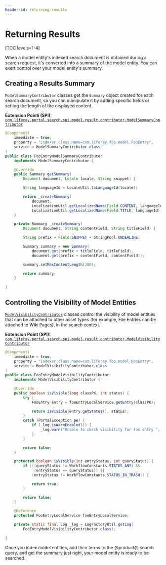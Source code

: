 ```yaml
---
header-id: returning-results
---
```


# Returning Results

[TOC levels=1-4]

When a model entity's indexed search document is obtained during a search
request, it's converted into a summary of the model entity. You can exert
control over your model entity's summary.

## Creating a Results Summary

`ModelSummaryContributor` classes get the `Summary` object created for each
search document, so you can manipulate it by adding specific fields or setting
the length of the displayed content.

**Extension Pointi (SPI):** [`com.liferay.portal.search.spi.model.result.contributor.ModelSummaryContributor`](https://github.com/liferay/liferay-portal/blob/7.2.0-ga1/modules/apps/portal-search/portal-search-spi/src/main/java/com/liferay/portal/search/spi/model/result/contributor/ModelSummaryContributor.java)

```java
@Component(
	immediate = true,
	property = "indexer.class.name=com.liferay.foo.model.FooEntry",
	service = ModelSummaryContributor.class
)
public class FooEntryModelSummaryContributor
	implements ModelSummaryContributor {

	@Override
	public Summary getSummary(
		Document document, Locale locale, String snippet) {

		String languageId = LocaleUtil.toLanguageId(locale);

		return _createSummary(
			document,
			LocalizationUtil.getLocalizedName(Field.CONTENT, languageId),
			LocalizationUtil.getLocalizedName(Field.TITLE, languageId));
	}

	private Summary _createSummary(
		Document document, String contentField, String titleField) {

		String prefix = Field.SNIPPET + StringPool.UNDERLINE;

		Summary summary = new Summary(
			document.get(prefix + titleField, titleField),
			document.get(prefix + contentField, contentField));

		summary.setMaxContentLength(200);

		return summary;
	}

}
```

## Controlling the Visibility of Model Entities

[`ModelVisibilityContributor`](https://github.com/liferay/liferay-portal/blob/7.2.0-ga1/modules/apps/portal-search/portal-search-spi/src/main/java/com/liferay/portal/search/spi/model/result/contributor/ModelVisibilityContributor.java) 
classes control the visibility of model entities that can be attached to other
asset types (for example, File Entries can be attached to Wiki Pages), in the
search context. 

**Extension Point (SPI):** [`com.liferay.portal.search.spi.model.result.contributor.ModelVisibilityContributor`](https://github.com/liferay/liferay-portal/blob/7.2.0-ga1/modules/apps/portal-search/portal-search-spi/src/main/java/com/liferay/portal/search/spi/model/result/contributor/ModelVisibilityContributor.java)

```java
@Component(
	immediate = true,
	property = "indexer.class.name=com.liferay.foo.model.FooEntry",
	service = ModelVisibilityContributor.class
)
public class FooEntryModelVisibilityContributor
	implements ModelVisibilityContributor {

	@Override
	public boolean isVisible(long classPK, int status) {
		try {
			FooEntry entry = fooEntryLocalService.getEntry(classPK);

			return isVisible(entry.getStatus(), status);
		}
		catch (PortalException pe) {
			if (_log.isWarnEnabled()) {
				_log.warn("Unable to check visibility for foo entry ", pe);
			}
		}

		return false;
	}

	protected boolean isVisible(int entryStatus, int queryStatus) {
		if (((queryStatus != WorkflowConstants.STATUS_ANY) &&
			 (entryStatus == queryStatus)) ||
			(entryStatus != WorkflowConstants.STATUS_IN_TRASH)) {

			return true;
		}

		return false;
	}

	@Reference
	protected FooEntryLocalService fooEntryLocalService;

	private static final Log _log = LogFactoryUtil.getLog(
		FooEntryModelVisibilityContributor.class);

}
```

Once you index model entities, add their terms to the @product@ search query,
and get the summary just right, your model entity is ready to be searched.
